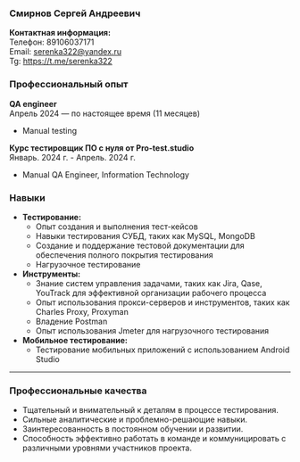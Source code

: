 ### Смирнов Сергей Андреевич
**Контактная информация:**  
Телефон: 89106037171  
Email: serenka322@yandex.ru  
Tg: https://t.me/serenka322

### Профессиональный опыт
**QA engineer**   
Апрель 2024 — по настоящее время (11 месяцев)  
- Manual testing 

**Курс тестировщик ПО с нуля от Pro-test.studio**  
Январь. 2024 г. - Апрель. 2024 г.  
- Manual QA Engineer, Information Technology

### Навыки
- **Тестирование:**
  - Опыт создания и выполнения тест-кейсов
  - Навыки тестирования СУБД, таких как MySQL, MongoDB
  - Создание и поддержание тестовой документации для обеспечения полного покрытия тестирования
  - Нагрузочное тестирование 
- **Инструменты:**
  - Знание систем управления задачами, таких как Jira, Qase, YouTrack для эффективной организации рабочего процесса
  - Опыт использования прокси-серверов и инструментов, таких как Charles Proxy, Proxyman
  - Владение Postman
  - Опыт использования Jmeter для нагрузочного тестирования 
- **Мобильное тестирование:**
  - Тестирование мобильных приложений с использованием Android Studio

---

### Профессиональные качества
- Тщательный и внимательный к деталям в процессе тестирования.
- Сильные аналитические и проблемно-решающие навыки.
- Заинтересованность в постоянном обучении и развитии.
- Способность эффективно работать в команде и коммуницировать с различными уровнями участников проекта.
